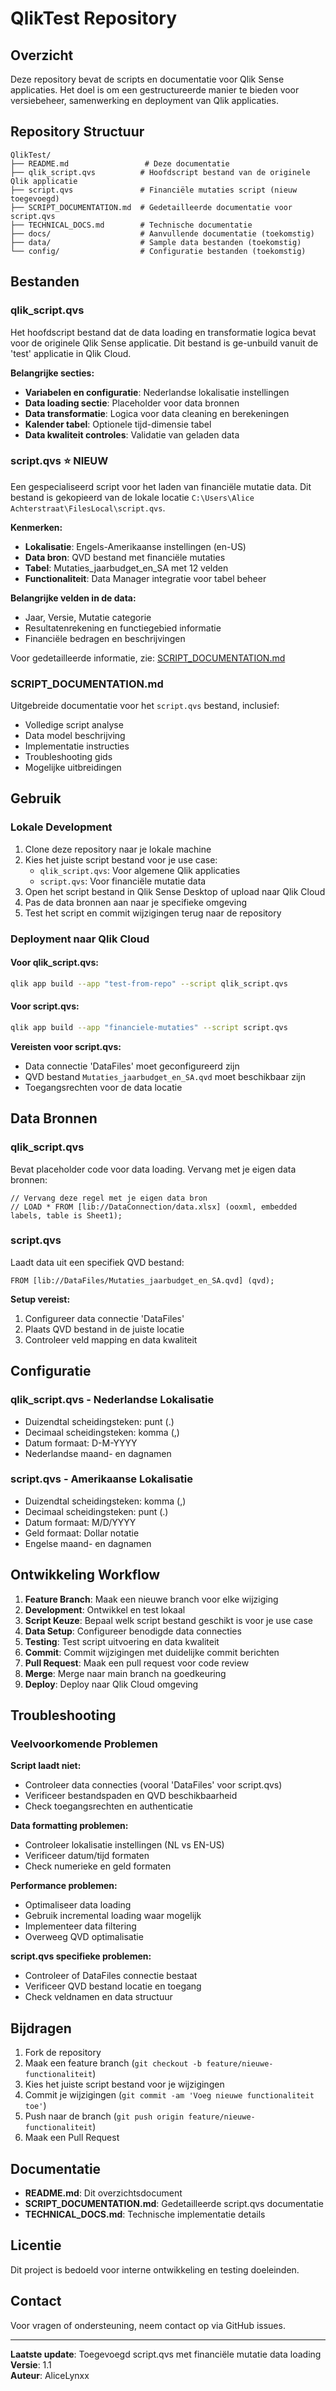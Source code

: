# QlikTest Repository

## Overzicht

Deze repository bevat de scripts en documentatie voor Qlik Sense applicaties. Het doel is om een gestructureerde manier te bieden voor versiebeheer, samenwerking en deployment van Qlik applicaties.

## Repository Structuur

```
QlikTest/
├── README.md                 # Deze documentatie
├── qlik_script.qvs          # Hoofdscript bestand van de originele Qlik applicatie
├── script.qvs               # Financiële mutaties script (nieuw toegevoegd)
├── SCRIPT_DOCUMENTATION.md  # Gedetailleerde documentatie voor script.qvs
├── TECHNICAL_DOCS.md        # Technische documentatie
├── docs/                    # Aanvullende documentatie (toekomstig)
├── data/                    # Sample data bestanden (toekomstig)
└── config/                  # Configuratie bestanden (toekomstig)
```

## Bestanden

### qlik_script.qvs
Het hoofdscript bestand dat de data loading en transformatie logica bevat voor de originele Qlik Sense applicatie. Dit bestand is ge-unbuild vanuit de 'test' applicatie in Qlik Cloud.

**Belangrijke secties:**
- **Variabelen en configuratie**: Nederlandse lokalisatie instellingen
- **Data loading sectie**: Placeholder voor data bronnen
- **Data transformatie**: Logica voor data cleaning en berekeningen
- **Kalender tabel**: Optionele tijd-dimensie tabel
- **Data kwaliteit controles**: Validatie van geladen data

### script.qvs ⭐ **NIEUW**
Een gespecialiseerd script voor het laden van financiële mutatie data. Dit bestand is gekopieerd van de lokale locatie `C:\Users\Alice Achterstraat\FilesLocal\script.qvs`.

**Kenmerken:**
- **Lokalisatie**: Engels-Amerikaanse instellingen (en-US)
- **Data bron**: QVD bestand met financiële mutaties
- **Tabel**: Mutaties_jaarbudget_en_SA met 12 velden
- **Functionaliteit**: Data Manager integratie voor tabel beheer

**Belangrijke velden in de data:**
- Jaar, Versie, Mutatie categorie
- Resultatenrekening en functiegebied informatie
- Financiële bedragen en beschrijvingen

Voor gedetailleerde informatie, zie: [SCRIPT_DOCUMENTATION.md](SCRIPT_DOCUMENTATION.md)

### SCRIPT_DOCUMENTATION.md
Uitgebreide documentatie voor het `script.qvs` bestand, inclusief:
- Volledige script analyse
- Data model beschrijving
- Implementatie instructies
- Troubleshooting gids
- Mogelijke uitbreidingen

## Gebruik

### Lokale Development
1. Clone deze repository naar je lokale machine
2. Kies het juiste script bestand voor je use case:
   - `qlik_script.qvs`: Voor algemene Qlik applicaties
   - `script.qvs`: Voor financiële mutatie data
3. Open het script bestand in Qlik Sense Desktop of upload naar Qlik Cloud
4. Pas de data bronnen aan naar je specifieke omgeving
5. Test het script en commit wijzigingen terug naar de repository

### Deployment naar Qlik Cloud

#### Voor qlik_script.qvs:
```bash
qlik app build --app "test-from-repo" --script qlik_script.qvs
```

#### Voor script.qvs:
```bash
qlik app build --app "financiele-mutaties" --script script.qvs
```

**Vereisten voor script.qvs:**
- Data connectie 'DataFiles' moet geconfigureerd zijn
- QVD bestand `Mutaties_jaarbudget_en_SA.qvd` moet beschikbaar zijn
- Toegangsrechten voor de data locatie

## Data Bronnen

### qlik_script.qvs
Bevat placeholder code voor data loading. Vervang met je eigen data bronnen:

```qlik
// Vervang deze regel met je eigen data bron
// LOAD * FROM [lib://DataConnection/data.xlsx] (ooxml, embedded labels, table is Sheet1);
```

### script.qvs
Laadt data uit een specifiek QVD bestand:

```qlik
FROM [lib://DataFiles/Mutaties_jaarbudget_en_SA.qvd] (qvd);
```

**Setup vereist:**
1. Configureer data connectie 'DataFiles'
2. Plaats QVD bestand in de juiste locatie
3. Controleer veld mapping en data kwaliteit

## Configuratie

### qlik_script.qvs - Nederlandse Lokalisatie
- Duizendtal scheidingsteken: punt (.)
- Decimaal scheidingsteken: komma (,)
- Datum formaat: D-M-YYYY
- Nederlandse maand- en dagnamen

### script.qvs - Amerikaanse Lokalisatie
- Duizendtal scheidingsteken: komma (,)
- Decimaal scheidingsteken: punt (.)
- Datum formaat: M/D/YYYY
- Geld formaat: Dollar notatie
- Engelse maand- en dagnamen

## Ontwikkeling Workflow

1. **Feature Branch**: Maak een nieuwe branch voor elke wijziging
2. **Development**: Ontwikkel en test lokaal
3. **Script Keuze**: Bepaal welk script bestand geschikt is voor je use case
4. **Data Setup**: Configureer benodigde data connecties
5. **Testing**: Test script uitvoering en data kwaliteit
6. **Commit**: Commit wijzigingen met duidelijke commit berichten
7. **Pull Request**: Maak een pull request voor code review
8. **Merge**: Merge naar main branch na goedkeuring
9. **Deploy**: Deploy naar Qlik Cloud omgeving

## Troubleshooting

### Veelvoorkomende Problemen

**Script laadt niet:**
- Controleer data connecties (vooral 'DataFiles' voor script.qvs)
- Verificeer bestandspaden en QVD beschikbaarheid
- Check toegangsrechten en authenticatie

**Data formatting problemen:**
- Controleer lokalisatie instellingen (NL vs EN-US)
- Verificeer datum/tijd formaten
- Check numerieke en geld formaten

**Performance problemen:**
- Optimaliseer data loading
- Gebruik incremental loading waar mogelijk
- Implementeer data filtering
- Overweeg QVD optimalisatie

**script.qvs specifieke problemen:**
- Controleer of DataFiles connectie bestaat
- Verificeer QVD bestand locatie en toegang
- Check veldnamen en data structuur

## Bijdragen

1. Fork de repository
2. Maak een feature branch (`git checkout -b feature/nieuwe-functionaliteit`)
3. Kies het juiste script bestand voor je wijzigingen
4. Commit je wijzigingen (`git commit -am 'Voeg nieuwe functionaliteit toe'`)
5. Push naar de branch (`git push origin feature/nieuwe-functionaliteit`)
6. Maak een Pull Request

## Documentatie

- **README.md**: Dit overzichtsdocument
- **SCRIPT_DOCUMENTATION.md**: Gedetailleerde script.qvs documentatie
- **TECHNICAL_DOCS.md**: Technische implementatie details

## Licentie

Dit project is bedoeld voor interne ontwikkeling en testing doeleinden.

## Contact

Voor vragen of ondersteuning, neem contact op via GitHub issues.

---

**Laatste update**: Toegevoegd script.qvs met financiële mutatie data loading  
**Versie**: 1.1  
**Auteur**: AliceLynxx